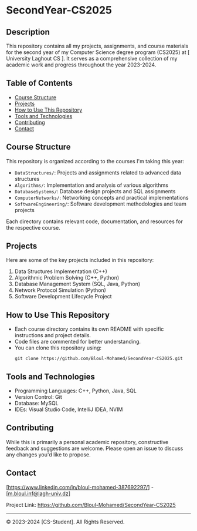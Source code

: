 # SecondYear-CS2025

## Description
This repository contains all my projects, assignments, and course materials for the second year of my Computer Science degree program (CS2025) at [ University Laghout CS ]. It serves as a comprehensive collection of my academic work and progress throughout the year 2023-2024.

## Table of Contents
- [Course Structure](#course-structure)
- [Projects](#projects)
- [How to Use This Repository](#how-to-use-this-repository)
- [Tools and Technologies](#tools-and-technologies)
- [Contributing](#contributing)
- [Contact](#contact)

## Course Structure
This repository is organized according to the courses I'm taking this year:

- `DataStructures/`: Projects and assignments related to advanced data structures
- `Algorithms/`: Implementation and analysis of various algorithms
- `DatabaseSystems/`: Database design projects and SQL assignments
- `ComputerNetworks/`: Networking concepts and practical implementations
- `SoftwareEngineering/`: Software development methodologies and team projects
<!-- Add or modify courses as per your curriculum -->

Each directory contains relevant code, documentation, and resources for the respective course.

## Projects
Here are some of the key projects included in this repository:

1. Data Structures Implementation (C++)
2. Algorithmic Problem Solving (C++, Python)
3. Database Management System (SQL, Java, Python)
4. Network Protocol Simulation (Python)
5. Software Development Lifecycle Project
<!-- Add or modify projects as you complete them -->

## How to Use This Repository
- Each course directory contains its own README with specific instructions and project details.
- Code files are commented for better understanding.
- You can clone this repository using:
  ```
  git clone https://github.com/Bloul-Mohamed/SecondYear-CS2025.git
  ```

## Tools and Technologies
- Programming Languages: C++, Python, Java, SQL
- Version Control: Git
- Database: MySQL 
- IDEs: Visual Studio Code, IntelliJ IDEA, NVIM
<!-- Add or modify tools and technologies as per your usage -->

## Contributing
While this is primarily a personal academic repository, constructive feedback and suggestions are welcome. Please open an issue to discuss any changes you'd like to propose.

## Contact
[https://www.linkedin.com/in/bloul-mohamed-387692297/] - [m.bloul.inf@lagh-univ.dz]

Project Link: https://github.com/Bloul-Mohamed/SecondYear-CS2025

---

© 2023-2024 [CS-Student]. All Rights Reserved.
